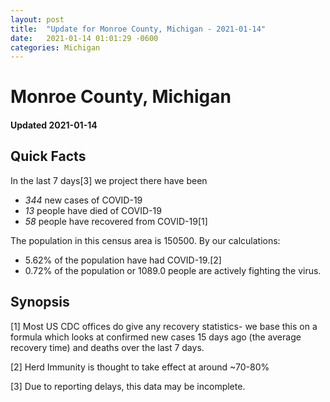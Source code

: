 ```yaml
---
layout: post
title:  "Update for Monroe County, Michigan - 2021-01-14"
date:   2021-01-14 01:01:29 -0600
categories: Michigan
---
```


# Monroe County, Michigan
#### Updated 2021-01-14

## Quick Facts

In the last 7 days[3] we project there have been
- *344* new cases of COVID-19
- *13* people have died of COVID-19
- *58* people have recovered from COVID-19[1]

The population in this census area is 150500. By our calculations:
- 5.62% of the population have had COVID-19.[2]
- 0.72% of the population or 1089.0 people are actively fighting the virus.

## Synopsis




[1] Most US CDC offices do give any recovery statistics- we base this on a formula which looks at confirmed new cases
15 days ago (the average recovery time) and deaths over the last 7 days.

[2] Herd Immunity is thought to take effect at around ~70-80%

[3] Due to reporting delays, this data may be incomplete.
 
    